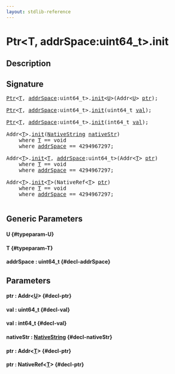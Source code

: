 ```yaml
---
layout: stdlib-reference
---
```


# Ptr\<T, addrSpace:uint64\_t\>\.init

## Description





## Signature 

<pre>
<a href="/stdlib-reference/types/ptr-0/index" class="code_type">Ptr</a>&lt;<a href="/stdlib-reference/types/ptr-0/init#typeparam-T" class="code_type">T</a>, <a href="/stdlib-reference/types/ptr-0/init#decl-addrSpace" class="code_var">addrSpace</a>:uint64_t&gt;.<a href="/stdlib-reference/types/ptr-0/init">init</a>&lt;<a href="/stdlib-reference/types/ptr-0/init#typeparam-U" class="code_type">U</a>&gt;(Addr&lt;<a href="/stdlib-reference/types/ptr-0/init#typeparam-U" class="code_type">U</a>&gt; <a href="/stdlib-reference/types/ptr-0/init#decl-ptr" class="code_param">ptr</a>);

<a href="/stdlib-reference/types/ptr-0/index" class="code_type">Ptr</a>&lt;<a href="/stdlib-reference/types/ptr-0/init#typeparam-T" class="code_type">T</a>, <a href="/stdlib-reference/types/ptr-0/init#decl-addrSpace" class="code_var">addrSpace</a>:uint64_t&gt;.<a href="/stdlib-reference/types/ptr-0/init">init</a>(uint64_t <a href="/stdlib-reference/types/ptr-0/init#decl-val" class="code_param">val</a>);

<a href="/stdlib-reference/types/ptr-0/index" class="code_type">Ptr</a>&lt;<a href="/stdlib-reference/types/ptr-0/init#typeparam-T" class="code_type">T</a>, <a href="/stdlib-reference/types/ptr-0/init#decl-addrSpace" class="code_var">addrSpace</a>:uint64_t&gt;.<a href="/stdlib-reference/types/ptr-0/init">init</a>(int64_t <a href="/stdlib-reference/types/ptr-0/init#decl-val" class="code_param">val</a>);

Addr&lt;<a href="/stdlib-reference/types/ptr-0/init#typeparam-T" class="code_type">T</a>&gt;.<a href="/stdlib-reference/types/ptr-0/init">init</a>(<a href="/stdlib-reference/types/nativestring-06/index" class="code_type">NativeString</a> <a href="/stdlib-reference/types/ptr-0/init#decl-nativeStr" class="code_param">nativeStr</a>)
    <span class='code_keyword'>where</span> <a href="/stdlib-reference/types/ptr-0/init#typeparam-T" class="code_type">T</a> == <span class="code_keyword">void</span>
    <span class='code_keyword'>where</span> <a href="/stdlib-reference/types/ptr-0/init#decl-addrSpace" class="code_var">addrSpace</a> == 4294967297;

Addr&lt;<a href="/stdlib-reference/types/ptr-0/init#typeparam-T" class="code_type">T</a>&gt;.<a href="/stdlib-reference/types/ptr-0/init">init</a>&lt;<a href="/stdlib-reference/types/ptr-0/init#typeparam-T" class="code_type">T</a>, <a href="/stdlib-reference/types/ptr-0/init#decl-addrSpace" class="code_var">addrSpace</a>:uint64_t&gt;(Addr&lt;<a href="/stdlib-reference/types/ptr-0/init#typeparam-T" class="code_type">T</a>&gt; <a href="/stdlib-reference/types/ptr-0/init#decl-ptr" class="code_param">ptr</a>)
    <span class='code_keyword'>where</span> <a href="/stdlib-reference/types/ptr-0/init#typeparam-T" class="code_type">T</a> == <span class="code_keyword">void</span>
    <span class='code_keyword'>where</span> <a href="/stdlib-reference/types/ptr-0/init#decl-addrSpace" class="code_var">addrSpace</a> == 4294967297;

Addr&lt;<a href="/stdlib-reference/types/ptr-0/init#typeparam-T" class="code_type">T</a>&gt;.<a href="/stdlib-reference/types/ptr-0/init">init</a>&lt;<a href="/stdlib-reference/types/ptr-0/init#typeparam-T" class="code_type">T</a>&gt;(NativeRef&lt;<a href="/stdlib-reference/types/ptr-0/init#typeparam-T" class="code_type">T</a>&gt; <a href="/stdlib-reference/types/ptr-0/init#decl-ptr" class="code_param">ptr</a>)
    <span class='code_keyword'>where</span> <a href="/stdlib-reference/types/ptr-0/init#typeparam-T" class="code_type">T</a> == <span class="code_keyword">void</span>
    <span class='code_keyword'>where</span> <a href="/stdlib-reference/types/ptr-0/init#decl-addrSpace" class="code_var">addrSpace</a> == 4294967297;

</pre>

## Generic Parameters

#### U {#typeparam-U}
#### T {#typeparam-T}
#### addrSpace  : uint64\_t {#decl-addrSpace}

## Parameters

#### ptr  : Addr\<[U](/stdlib-reference/types/ptr-0/init#typeparam-U)\> {#decl-ptr}
#### val  : uint64\_t {#decl-val}
#### val  : int64\_t {#decl-val}
#### nativeStr  : [NativeString](/stdlib-reference/types/nativestring-06/index) {#decl-nativeStr}
#### ptr  : Addr\<[T](/stdlib-reference/types/ptr-0/init#typeparam-T)\> {#decl-ptr}
#### ptr  : NativeRef\<[T](/stdlib-reference/types/ptr-0/init#typeparam-T)\> {#decl-ptr}

